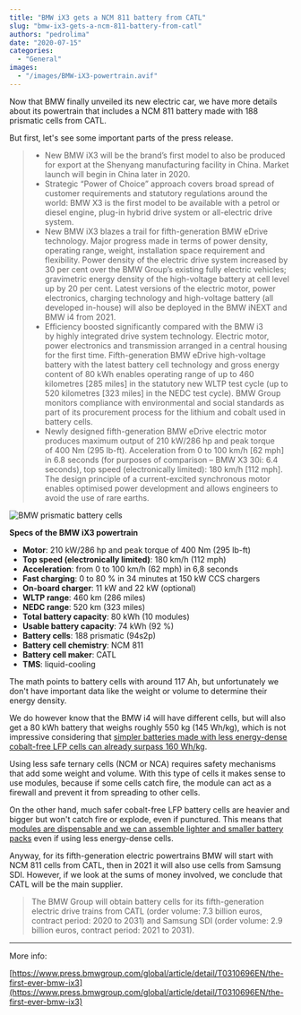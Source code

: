 ```yaml
---
title: "BMW iX3 gets a NCM 811 battery from CATL"
slug: "bmw-ix3-gets-a-ncm-811-battery-from-catl"
authors: "pedrolima"
date: "2020-07-15"
categories:
  - "General"
images:
  - "/images/BMW-iX3-powertrain.avif"
---
```


Now that BMW finally unveiled its new electric car, we have more details about its powertrain that includes a NCM 811 battery made with 188 prismatic cells from CATL.

But first, let's see some important parts of the press release.

> - New BMW iX3 will be the brand’s first model to also be produced for export at the Shenyang manufacturing facility in China. Market launch will begin in China later in 2020.
> - Strategic “Power of Choice” approach covers broad spread of customer requirements and statutory regulations around the world: BMW X3 is the first model to be available with a petrol or diesel engine, plug-in hybrid drive system or all-electric drive system.
> - New BMW iX3 blazes a trail for fifth-generation BMW eDrive technology. Major progress made in terms of power density, operating range, weight, installation space requirement and flexibility. Power density of the electric drive system increased by 30 per cent over the BMW Group’s existing fully electric vehicles; gravimetric energy density of the high-voltage battery at cell level up by 20 per cent. Latest versions of the electric motor, power electronics, charging technology and high-voltage battery (all developed in-house) will also be deployed in the BMW iNEXT and BMW i4 from 2021.
> - Efficiency boosted significantly compared with the BMW i3 by highly integrated drive system technology. Electric motor, power electronics and transmission arranged in a central housing for the first time. Fifth-generation BMW eDrive high-voltage battery with the latest battery cell technology and gross energy content of 80 kWh enables operating range of up to 460 kilometres \[285 miles\] in the statutory new WLTP test cycle (up to 520 kilometres \[323 miles\] in the NEDC test cycle). BMW Group monitors compliance with environmental and social standards as part of its procurement process for the lithium and cobalt used in battery cells.
> - Newly designed fifth-generation BMW eDrive electric motor produces maximum output of 210 kW/286 hp and peak torque of 400 Nm (295 lb-ft). Acceleration from 0 to 100 km/h \[62 mph\] in 6.8 seconds (for purposes of comparison – BMW X3 30i: 6.4 seconds), top speed (electronically limited): 180 km/h \[112 mph\]. The design principle of a current-excited synchronous motor enables optimised power development and allows engineers to avoid the use of rare earths.

![BMW prismatic battery cells](images/BMW-prismatic-battery-cells.avif)

**Specs of the BMW iX3 powertrain**

- **Motor**: 210 kW/286 hp and peak torque of 400 Nm (295 lb-ft)
- **Top speed (electronically limited)**: 180 km/h (112 mph)
- **Acceleration**: from 0 to 100 km/h (62 mph) in 6,8 seconds
- **Fast charging**: 0 to 80 % in 34 minutes at 150 kW CCS chargers
- **On-board charger**: 11 kW and 22 kW (optional)
- **WLTP range**: 460 km (286 miles)
- **NEDC range**: 520 km (323 miles)
- **Total battery capacity**: 80 kWh (10 modules)
- **Usable battery capacity**: 74 kWh (92 %)
- **Battery cells**: 188 prismatic (94s2p)
- **Battery cell chemistry**: NCM 811
- **Battery cell maker**: CATL
- **TMS**: liquid-cooling

The math points to battery cells with around 117 Ah, but unfortunately we don't have important data like the weight or volume to determine their energy density.

We do however know that the BMW i4 will have different cells, but will also get a 80 kWh battery that weighs roughly 550 kg (145 Wh/kg), which is not impressive considering that [simpler batteries made with less energy-dense cobalt-free LFP cells can already surpass 160 Wh/kg](/2020/06/21/most-energy-dense-cobalt-free-batteries/).

Using less safe ternary cells (NCM or NCA) requires safety mechanisms that add some weight and volume. With this type of cells it makes sense to use modules, because if some cells catch fire, the module can act as a firewall and prevent it from spreading to other cells.

On the other hand, much safer cobalt-free LFP battery cells are heavier and bigger but won't catch fire or explode, even if punctured. This means that [modules are dispensable and we can assemble lighter and smaller battery packs](/2020/04/12/simple-solution-for-safer-cheaper-more-energy-dense-batteries/) even if using less energy-dense cells.

Anyway, for its fifth-generation electric powertrains BMW will start with NCM 811 cells from CATL, then in 2021 it will also use cells from Samsung SDI. However, if we look at the sums of money involved, we conclude that CATL will be the main supplier.

> The BMW Group will obtain battery cells for its fifth-generation electric drive trains from CATL (order volume: 7.3 billion euros, contract period: 2020 to 2031) and Samsung SDI (order volume: 2.9 billion euros, contract period: 2021 to 2031).

---

More info:

[https://www.press.bmwgroup.com/global/article/detail/T0310696EN/the-first-ever-bmw-ix3](https://www.press.bmwgroup.com/global/article/detail/T0310696EN/the-first-ever-bmw-ix3)
